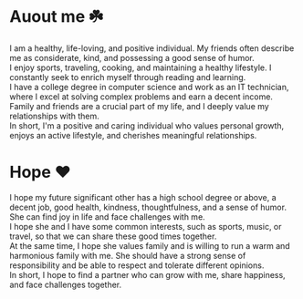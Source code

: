 # Auout me ☘️
I am a healthy, life-loving, and positive individual. My friends often describe me as considerate, kind, and possessing a good sense of humor. <br>
I enjoy sports, traveling, cooking, and maintaining a healthy lifestyle. I constantly seek to enrich myself through reading and learning. <br>
I have a college degree in computer science and work as an IT technician, where I excel at solving complex problems and earn a decent income. <br>
Family and friends are a crucial part of my life, and I deeply value my relationships with them. <br>
In short, I'm a positive and caring individual who values personal growth, enjoys an active lifestyle, and cherishes meaningful relationships.

# Hope ❤️
I hope my future significant other has a high school degree or above, a decent job, good health, kindness, thoughtfulness, and a sense of humor. She can find joy in life and face challenges with me.  <br>
I hope she and I have some common interests, such as sports, music, or travel, so that we can share these good times together. <br>
At the same time, I hope she values ​​family and is willing to run a warm and harmonious family with me. She should have a strong sense of responsibility and be able to respect and tolerate different opinions. <br>
In short, I hope to find a partner who can grow with me, share happiness, and face challenges together.
